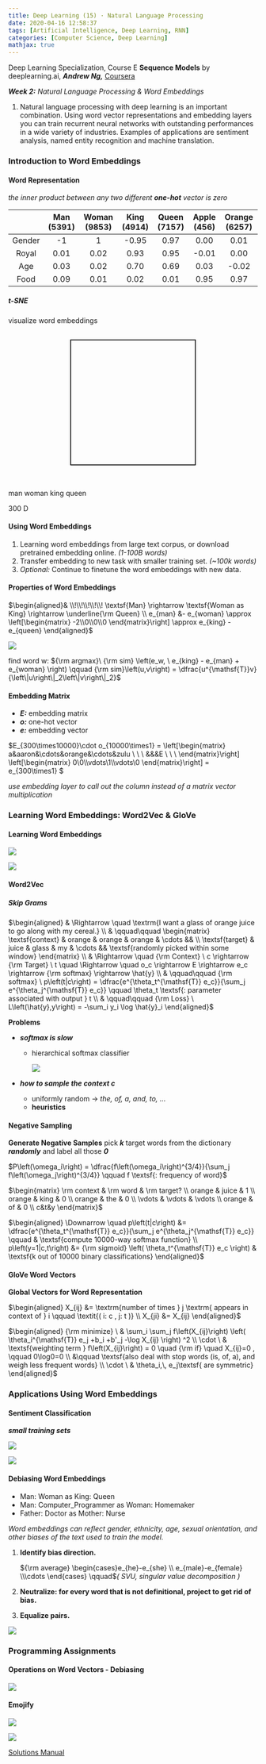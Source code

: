 ```yaml
---
title: Deep Learning (15) · Natural Language Processing
date: 2020-04-16 12:58:37
tags: [Artificial Intelligence, Deep Learning, RNN]
categories: [Computer Science, Deep Learning]
mathjax: true
---
```


Deep Learning Specialization, Course E
**Sequence Models** by deeplearning.ai, ***Andrew Ng,*** [Coursera](https://www.coursera.org/learn/neural-networks-deep-learning/home/info)

***Week 2:*** *Natural Language Processing & Word Embeddings*

1. Natural language processing with deep learning is an important combination. Using word vector representations and embedding layers you can train recurrent neural networks with outstanding performances in a wide variety of industries. Examples of applications are sentiment analysis, named entity recognition and machine translation.

<!-- more -->

### Introduction to Word Embeddings

#### Word Representation

*the inner product between any two different **one-hot** vector is zero*

|          | Man (5391) | Woman (9853) | King (4914) | Queen (7157) | Apple (456) | Orange (6257) |
|:--------:|:----------:|:------------:|:-----------:|:------------:|:-----------:|:-------------:|
| Gender   | -1         | 1            | -0.95       | 0.97         | 0.00        | 0.01          |
| Royal    | 0.01       | 0.02         | 0.93        | 0.95         | -0.01       | 0.00          |
| Age      | 0.03       | 0.02         | 0.70        | 0.69         | 0.03        | -0.02         |
| Food     | 0.09       | 0.01         | 0.02        | 0.01         | 0.95        | 0.97          |


##### t-SNE

visualize word embeddings

<svg xmlns="http://www.w3.org/2000/svg" viewBox="0 0 600 360">
  <!-- Border rectangle -->
  <rect x="150" y="20" width="300" height="300"
        fill="none" stroke="#000" stroke-width="2"/>
  
  <!-- Define arrow marker -->
  <defs>
    <marker id="arrowhead" markerWidth="10" markerHeight="7"
            refX="9" refY="3.5" orient="auto">
      <polygon points="0 0, 10 3.5, 0 7" fill="#4477CC"/>
    </marker>
  </defs>
  
  <!-- Left arrow (man to woman) -->
  <line x1="220" y1="230" x2="300" y2="130"
        stroke="#4477CC" stroke-width="2"
        marker-end="url(#arrowhead)"/>
  
  <!-- Right arrow (king to queen) -->
  <line x1="350" y1="230" x2="430" y2="130"
        stroke="#4477CC" stroke-width="2"
        marker-end="url(#arrowhead)"/>
  
  <!-- Labels -->
  <text x="210" y="250" fill="#4477CC">man</text>
  <text x="290" y="120" fill="#4477CC">woman</text>
  <text x="340" y="250" fill="#4477CC">king</text>
  <text x="420" y="120" fill="#4477CC">queen</text>
  
  <!-- Bottom label -->
  <text x="300" y="350" fill="#4477CC" text-anchor="middle">300 D</text>
</svg>

#### Using Word Embeddings

1. Learning word embeddings from large text corpus, or download pretrained embedding online. *(1-100B words)*
2. Transfer embedding to new task with smaller training set. *(~100k words)*
3. *Optional:* Continue to finetune the word embeddings with new data.

#### Properties of Word Embeddings

$\begin{aligned}& \\!\\!\\!\\!\\! \textsf{Man} \rightarrow \textsf{Woman  as  King} \rightarrow \underline{\rm Queen} \\ e_{man} &- e_{woman} \approx \left[\begin{matrix} -2\\0\\0\\0 \end{matrix}\right] \approx e_{king} - e_{queen} \end{aligned}$

![](Deep-Learning-Andrew-Ng-15/3.png)

find word w: ${\rm argmax}\ {\rm sim} \left(e_w, \ e_{king} - e_{man} + e_{woman} \right) \qquad {\rm sim}\left(u,v\right) = \dfrac{u^{\mathsf{T}}v} {\left\|u\right\|_2\left\|v\right\|_2}$

#### Embedding Matrix

- ***E:*** embedding matrix
- ***o:*** one-hot vector
- ***e:*** embedding vector

$E_{300\times10000}\cdot o_{10000\times1} = \left[\begin{matrix} a&aaron&\cdots&orange&\cdots&zulu \\ \\ \\ &&&E \\ \\ \\ \end{matrix}\right] \left[\begin{matrix} 0\\0\\\vdots\\1\\\vdots\\0 \end{matrix}\right] = e_{300\times1} $

*use embedding layer to call out the column instead of a matrix vector multiplication*

### Learning Word Embeddings: Word2Vec & GloVe

#### Learning Word Embeddings

![](Deep-Learning-Andrew-Ng-15/4.png)

![](Deep-Learning-Andrew-Ng-15/5.png)

#### Word2Vec

##### Skip Grams

$\begin{aligned} & \Rightarrow \quad \textrm{I want a glass of orange juice to go along with my cereal.} \\ & \qquad\qquad \begin{matrix} \textsf{context} & orange & orange & orange & \cdots && \\ \textsf{target} & juice & glass & my & \cdots && \textsf{randomly picked within some window} \end{matrix} \\ & \Rightarrow \quad {\rm Context} \ c \rightarrow {\rm Target} \ t \quad \Rightarrow \quad o_c \rightarrow E \rightarrow e_c \rightarrow {\rm softmax} \rightarrow \hat{y} \\ & \qquad\qquad {\rm softmax} \ p\left(t|c\right) = \dfrac{e^{\theta_t^{\mathsf{T}} e_c}}{\sum_j e^{\theta_j^{\mathsf{T}} e_c}} \qquad \theta_t \textsf{: parameter associated with output } t \\ & \qquad\qquad {\rm Loss} \ L\left(\hat{y},y\right) = -\sum_i y_i \log \hat{y}_i \end{aligned}$

**Problems**

- ***softmax is slow***

  - hierarchical softmax classifier

    ![](Deep-Learning-Andrew-Ng-15/6.png)

- ***how to sample the context c***

  - uniformly random → *the, of, a, and, to, ...*
  - **heuristics**

#### Negative Sampling

**Generate Negative Samples**
pick ***k*** target words from the dictionary ***randomly*** and label all those ***0***

$P\left(\omega_i\right) = \dfrac{f\left(\omega_i\right)^{3/4}}{\sum_j f\left(\omega_j\right)^{3/4}} \qquad f \textsf{: frequency of word}$

$\begin{matrix} \rm context & \rm word & \rm target? \\ orange & juice & 1 \\ orange & king & 0 \\ orange & the & 0 \\ \vdots & \vdots & \vdots \\ orange & of & 0 \\ c&t&y \end{matrix}$

$\begin{aligned} \Downarrow \quad p\left(t|c\right) &= \dfrac{e^{\theta_t^{\mathsf{T}} e_c}}{\sum_j e^{\theta_j^{\mathsf{T}} e_c}} \qquad & \textsf{compute 10000-way softmax function} \\ p\left(y=1|c,t\right) &= {\rm sigmoid} \left( \theta_t^{\mathsf{T}} e_c \right) & \textsf{k out of 10000 binary classifications} \end{aligned}$

#### GloVe Word Vectors

**Global Vectors for Word Representation**

$\begin{aligned} X_{ij} &= \textrm{number of times } j \textrm{ appears in context of } i \qquad \textit{( i: c ,  j: t )} \\ X_{ji} &= X_{ij} \end{aligned}$

$\begin{aligned} {\rm minimize} \ & \sum_i \sum_j f\left(X_{ij}\right) \left( \theta_i^{\mathsf{T}} e_j +b_i +b'_j -\log X_{ij} \right) ^2 \\ \cdot \ & \textsf{weighting term } f\left(X_{ij}\right) = 0 \quad {\rm if} \quad X_{ij}=0 , \qquad 0\log0=0 \\ &\qquad \textsf{also deal with stop words (is, of, a), and weigh less frequent words} \\ \cdot \ & \theta_i,\, e_j\textsf{ are symmetric} \end{aligned}$

### Applications Using Word Embeddings

#### Sentiment Classification

***small training sets***

![](Deep-Learning-Andrew-Ng-15/7.png)

![](Deep-Learning-Andrew-Ng-15/8.png)

#### Debiasing Word Embeddings

- Man: Woman as King: Queen
- Man: Computer_Programmer as Woman: Homemaker
- Father: Doctor as Mother: Nurse

*Word embeddings can reflect gender, ethnicity, age, sexual orientation, and other biases of the text used to train the model.*

1. **Identify bias direction.**

   ${\rm average} \begin{cases}e_{he}-e_{she} \\ e_{male}-e_{female} \\\cdots \end{cases} \qquad$*( SVU, singular value decomposition )*

2. **Neutralize: for every word that is not definitional, project to get rid of bias.**

3. **Equalize pairs.**

![](Deep-Learning-Andrew-Ng-15/9.png)

### Programming Assignments

#### Operations on Word Vectors - Debiasing

![](Deep-Learning-Andrew-Ng-15/10.png)

#### Emojify

![](Deep-Learning-Andrew-Ng-15/11.png)

![](Deep-Learning-Andrew-Ng-15/12.png)

<a href='https://github.com/muhac/coursera-deep-learning-solutions' target="_blank">Solutions Manual</a>
